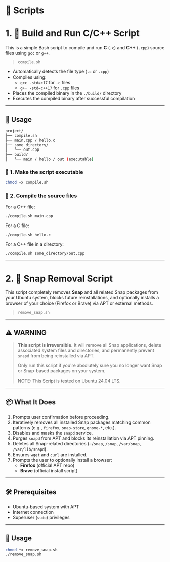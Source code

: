 # 🔧 Scripts


# 1. 📜 Build and Run C/C++ Script

This is a simple Bash script to compile and run **C** (`.c`) and **C++** (`.cpp`) source files using `gcc` or `g++`.


> `compile.sh`

- Automatically detects the file type (`.c` or `.cpp`)
- Compiles using:
  - `gcc -std=c17` for `.c` files
  - `g++ -std=c++17` for `.cpp` files
- Places the compiled binary in the `./build/` directory
- Executes the compiled binary after successful compilation

---

## 🧪 Usage

```bash
project/
├── compile.sh
├── main.cpp / hello.c
├── some_directory/
│   └── out.cpp
├── build/
│   └── main / hello / out (executable)
```
### 🔹 1. Make the script executable

```bash
chmod +x compile.sh
```
### 🔹 2. Compile the source files

For a C++ file:
```bash
./compile.sh main.cpp
```
For a C file:
```
./compile.sh hello.c
```
For a C++ file in a directory:
```
./compile.sh some_directory/out.cpp
```

---

# 2. 🚫 Snap Removal Script

This script completely removes **Snap** and all related Snap packages from your Ubuntu system, blocks future reinstallations, and optionally installs a browser of your choice (Firefox or Brave) via APT or external methods.

> `remove_snap.sh`
---

## ⚠️ WARNING

> **This script is irreversible.** It will remove all Snap applications, delete associated system files and directories, and permanently prevent `snapd` from being reinstalled via APT.
>
> Only run this script if you're absolutely sure you no longer want Snap or Snap-based packages on your system.
>
>NOTE: This Script is tested on Ubuntu 24.04 LTS.
---

## 📦 What It Does

1. Prompts user confirmation before proceeding.
2. Iteratively removes all installed Snap packages matching common patterns (e.g., `firefox`, `snap-store`, `gnome-*`, etc.).
3. Disables and masks the `snapd` service.
4. Purges `snapd` from APT and blocks its reinstallation via APT pinning.
5. Deletes all Snap-related directories (`~/snap`, `/snap`, `/var/snap`, `/var/lib/snapd`).
6. Ensures `wget` and `curl` are installed.
7. Prompts the user to optionally install a browser:
   - **Firefox** (official APT repo)
   - **Brave** (official install script)

---

## 🛠️ Prerequisites

- Ubuntu-based system with APT
- Internet connection
- Superuser (`sudo`) privileges

---

## 🚀 Usage

```bash
chmod +x remove_snap.sh
./remove_snap.sh